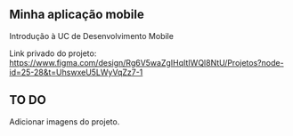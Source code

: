 ## Minha aplicação mobile

Introdução à UC de Desenvolvimento Mobile

Link privado do projeto: https://www.figma.com/design/Rg6V5waZgIHqItIWQl8NtU/Projetos?node-id=25-28&t=UhswxeU5LWyVqZz7-1

## TO DO

Adicionar imagens do projeto.
